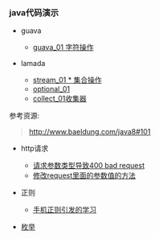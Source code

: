 ### java代码演示

- guava 
   - [guava_01 字符操作](../framework/guava/guava01.md)
   
- lamada 
    - [stream_01 * 集合操作](base/lamada01.md)
    - [optional_01](base/optional01.md)
    - [collect_01收集器](base/lamada02.md)
    
参考资源:  
>http://www.baeldung.com/java8#101 
    
- http请求
    - [请求参数类型导致400 bad request](base/http01.md)
    - [修改request里面的参数值的方法](base/httpRequest.md)
    
- 正则
    - [手机正则引发的学习](./regularexpression/regexp.md)
    
- [枚举](./base/enum.md)